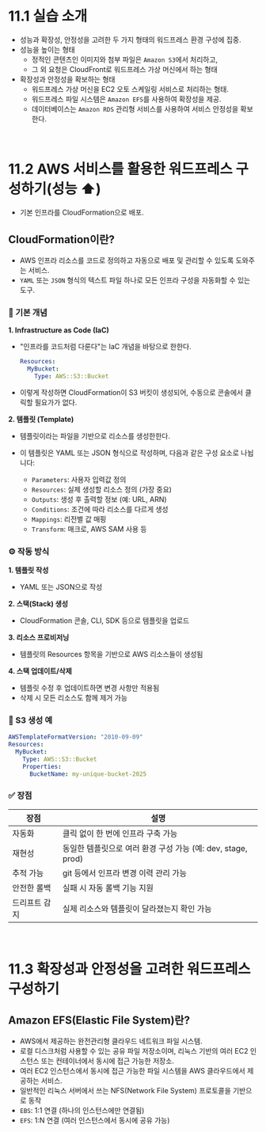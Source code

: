 # 11.1 실습 소개

- 성능과 확장성, 안정성을 고려한 두 가지 형태의 워드프레스 환경 구성에 집중.
- 성능을 높이는 형태
  - 정적인 콘텐츠인 이미지와 첨부 파일은 `Amazon S3`에서 처리하고,
  - 그 외 요청은 CloudFront로 워드프레스 가상 머신에서 하는 형태
- 확장성과 안정성을 확보하는 형태
  - 워드프레스 가상 머신을 EC2 오토 스케일링 서비스로 처리하는 형태.
  - 워드프레스 파일 시스템은 `Amazon EFS`를 사용하여 확장성을 제공.
  - 데이터베이스는 `Amazon RDS` 관리형 서비스를 사용하여 서비스 안정성을 확보한다.

<br />

# 11.2 AWS 서비스를 활용한 워드프레스 구성하기(성능 ⬆️)

- 기본 인프라를 CloudFormation으로 배포.

## CloudFormation이란?

- AWS 인프라 리소스를 코드로 정의하고 자동으로 배포 및 관리할 수 있도록 도와주는 서비스.
- `YAML` 또는 `JSON` 형식의 텍스트 파일 하나로 모든 인프라 구성을 자동화할 수 있는 도구.

### 🧱 기본 개념

**1. Infrastructure as Code (IaC)**

- "인프라를 코드처럼 다룬다"는 IaC 개념을 바탕으로 한한다.

  ```yaml
  Resources:
    MyBucket:
      Type: AWS::S3::Bucket
  ```

- 이렇게 작성하면 CloudFormation이 S3 버킷이 생성되어, 수동으로 콘솔에서 클릭할 필요가가 없다.

**2. 템플릿 (Template)**

- 템플릿이라는 파일을 기반으로 리소스를 생성한한다.
- 이 템플릿은 YAML 또는 JSON 형식으로 작성하며, 다음과 같은 구성 요소로 나뉩니다:

  - `Parameters`: 사용자 입력값 정의
  - `Resources`: 실제 생성할 리소스 정의 (가장 중요)
  - `Outputs`: 생성 후 출력할 정보 (예: URL, ARN)
  - `Conditions`: 조건에 따라 리소스를 다르게 생성
  - `Mappings`: 리전별 값 매핑
  - `Transform`: 매크로, AWS SAM 사용 등

### ⚙️ 작동 방식

**1. 템플릿 작성**

- YAML 또는 JSON으로 작성

**2. 스택(Stack) 생성**

- CloudFormation 콘솔, CLI, SDK 등으로 템플릿을 업로드

**3. 리소스 프로비저닝**

- 템플릿의 Resources 항목을 기반으로 AWS 리소스들이 생성됨

**4. 스택 업데이트/삭제**

- 템플릿 수정 후 업데이트하면 변경 사항만 적용됨
- 삭제 시 모든 리소스도 함께 제거 가능

### 🫙 S3 생성 예

```yaml
AWSTemplateFormatVersion: "2010-09-09"
Resources:
  MyBucket:
    Type: AWS::S3::Bucket
    Properties:
      BucketName: my-unique-bucket-2025
```

### ✅ 장점

| 장점          | 설명                                                         |
| ------------- | ------------------------------------------------------------ |
| 자동화        | 클릭 없이 한 번에 인프라 구축 가능                           |
| 재현성        | 동일한 템플릿으로 여러 환경 구성 가능 (예: dev, stage, prod) |
| 추적 가능     | git 등에서 인프라 변경 이력 관리 가능                        |
| 안전한 롤백   | 실패 시 자동 롤백 기능 지원                                  |
| 드리프트 감지 | 실제 리소스와 템플릿이 달라졌는지 확인 가능                  |

<br />

# 11.3 확장성과 안정성을 고려한 워드프레스 구성하기

## Amazon EFS(Elastic File System)란?

- AWS에서 제공하는 완전관리형 클라우드 네트워크 파일 시스템.
- 로컬 디스크처럼 사용할 수 있는 공유 파일 저장소이며, 리눅스 기반의 여러 EC2 인스턴스 또는 컨테이너에서 동시에 접근 가능한 저장소.
- 여러 EC2 인스턴스에서 동시에 접근 가능한 파일 시스템을 AWS 클라우드에서 제공하는 서비스.
- 일반적인 리눅스 서버에서 쓰는 NFS(Network File System) 프로토콜을 기반으로 동작
- `EBS`: 1:1 연결 (하나의 인스턴스에만 연결됨)
- `EFS`: 1:N 연결 (여러 인스턴스에서 동시에 공유 가능)
